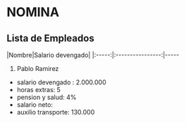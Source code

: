 # NOMINA
## Lista de Empleados
|Nombre|Salario devengado|
|:-----:|:----------------:|-----
1. Pablo Ramirez
  - salario devengado : 2.000.000
  - horas extras: 5
  - pension y salud: 4%
  - salario neto: 
  - auxilio transporte: 130.000
